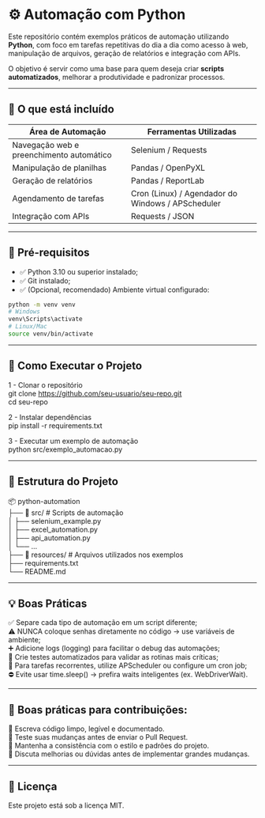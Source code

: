 # ⚙️ Automação com Python

Este repositório contém exemplos práticos de automação utilizando **Python**, com foco em tarefas repetitivas do dia a dia como acesso à web, manipulação de arquivos, geração de relatórios e integração com APIs.

O objetivo é servir como uma base para quem deseja criar **scripts automatizados**, melhorar a produtividade e padronizar processos.

---

## 📌 O que está incluído  

| Área de Automação | Ferramentas Utilizadas |
|-------------------|------------------------|
| Navegação web e preenchimento automático | Selenium / Requests |
| Manipulação de planilhas | Pandas / OpenPyXL |
| Geração de relatórios | Pandas / ReportLab |
| Agendamento de tarefas | Cron (Linux) / Agendador do Windows / APScheduler |
| Integração com APIs | Requests / JSON |

---

## 🧰 Pré-requisitos  

- ✅ Python 3.10 ou superior instalado;  
- ✅ Git instalado;    
- ✅ (Opcional, recomendado) Ambiente virtual configurado:  
```bash
python -m venv venv  
# Windows  
venv\Scripts\activate  
# Linux/Mac  
source venv/bin/activate  
```

---

## 🚀 Como Executar o Projeto  
1 - Clonar o repositório  
git clone https://github.com/seu-usuario/seu-repo.git  
cd seu-repo  

2 - Instalar dependências  
pip install -r requirements.txt  

3 - Executar um exemplo de automação  
python src/exemplo_automacao.py  

---

## 📂 Estrutura do Projeto  

📦 python-automation  
├── 📁 src/                    # Scripts de automação  
│   ├── selenium_example.py  
│   ├── excel_automation.py  
│   ├── api_automation.py  
│   └── ...  
├── 📁 resources/              # Arquivos utilizados nos exemplos  
├── requirements.txt  
└── README.md  

---

## 💡 Boas Práticas

✅ Separe cada tipo de automação em um script diferente;  
⚠️ NUNCA coloque senhas diretamente no código → use variáveis de ambiente;  
➕ Adicione logs (logging) para facilitar o debug das automações;  
🧪 Crie testes automatizados para validar as rotinas mais críticas;  
🔁 Para tarefas recorrentes, utilize APScheduler ou configure um cron job;  
⛔ Evite usar time.sleep() → prefira waits inteligentes (ex. WebDriverWait).  

---

## 🤝 Boas práticas para contribuições:  

📌 Escreva código limpo, legível e documentado.  
📌 Teste suas mudanças antes de enviar o Pull Request.  
📌 Mantenha a consistência com o estilo e padrões do projeto.  
📌 Discuta melhorias ou dúvidas antes de implementar grandes mudanças.

---

## 📄 Licença  

Este projeto está sob a licença MIT.
